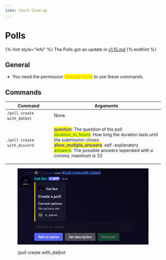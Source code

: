 ```yaml
---
icon: chart-line-up
---
```


# Polls

{% hint style="info" %}
The Polls got an update in [v1.15.md](../changelogs/v1.15.md "mention")
{% endhint %}

## General

* You need the permission <mark style="color:orange;">Manage Guild</mark> to use these commands.

## Commands

| Command                     | Arguments                                                                                                                                                                                                                                                                                                                                                                        |
| --------------------------- | -------------------------------------------------------------------------------------------------------------------------------------------------------------------------------------------------------------------------------------------------------------------------------------------------------------------------------------------------------------------------------- |
| `/poll create with_datbot`  | None                                                                                                                                                                                                                                                                                                                                                                             |
| `/poll create with_discord` | <p><mark style="color:blue;">question</mark>: The question of the poll<br><mark style="color:green;">duration_in_hours</mark>: How long the duration lasts until the submission closes<br><mark style="color:blue;">allow_multiple_answers</mark>: self-explanatory<br><mark style="color:green;">answers</mark>: The possible answers seperated with a comma, maximum is 10</p> |

<figure><img src="../../.gitbook/assets/Screenshot 2025-03-23 193158.png" alt=""><figcaption><p>/poll create with_datbot</p></figcaption></figure>


